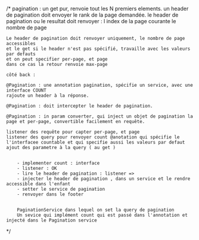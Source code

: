 /*
	pagination :  un get pur, renvoie tout les N premiers elements.
	un header de pagination doit envoyer
		le rank de la page demandée.
	le header de pagination ou le resultat doit renvoyer :
		l index de la page courante
		le nombre de page

	Le header de pagination doit renvoyer uniquement, le nombre de page accessibles
	et le get si le header n'est pas spécifié, travaille avec les valeurs par defauts
	et on peut specifier per-page, et page
	dans ce cas la retour renvoie max-page

	côté back : 

	@Pagination : une annotation pagination, spécifie un service, avec une interface COUNT
	rajoute un header à la réponse.

	@Pagination : doit intercepter le header de pagination.

	@Pagination : in param converter, qui inject un objet de pagination la page et per-page, convertible facilement en requête.

	listener des requête pour capter per-page, et page
	listener des query pour renvoyer count @anotation qui spécifie le l'interfacee countable et qui specifie aussi les valeurs par defaut
	ajout des parametre à la query ( au get )


		- implementer count : interface
		- listener : OK
		- lire le header de pagination : listener => 
		- injecter le header de pagination , dans un service et le rendre accessible dans l'enfant
		- setter le service de pagination
		- renvoyer dans le footer 


		PaginationService dans lequel on set la query de pagination
		Un sevice qui implément count qui est passé dans l'annotation et injecté dans le Pagination service 
		 



*/